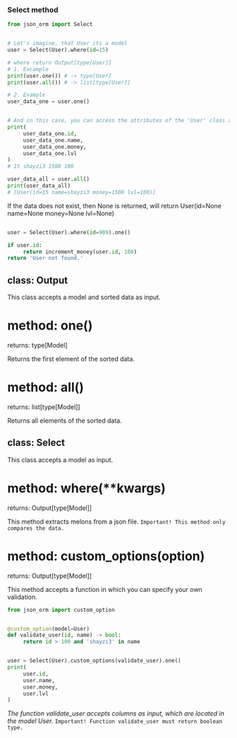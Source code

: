 
### Select method


```python
from json_orm import Select


# Let's imagine, that User its a model
user = Select(User).where(id=15)

# where return Output[type[User]]
# 1. Excample
print(user.one()) # -> type[User]
print(user.all()) # -> list[type[User]]

# 2. Example
user_data_one = user.one()


# And in this case, you can access the attributes of the 'User' class and get the data that is returned.
print(
     user_data_one.id,
     user_data_one.name,
     user_data_one.money,
     user_data_one.lvl
)
# 15 shayzi3 1500 100

user_data_all = user.all()
print(user_data_all)
# [User(id=15 name=shayzi3 money=1500 lvl=100)]
```
If the data does not exist, then None is returned, will return User(id=None name=None money=None lvl=None)


```python

user = Select(User).where(id=909).one()

if user.id:
     return increment_money(user.id, 100)
return 'User not found.'
```


## class: Output
This class accepts a model and sorted data as input.

# method: one()
returns: type[Model]

Returns the first element of the sorted data.

# method: all()
returns: list[type[Model]]

Returns all elements of the sorted data.



## class: Select
This class accepts a model as input.

# method: where(**kwargs)
returns: Output[type[Model]]

This method extracts melons from a json file.
`Important! This method only compares the data.`


# method: custom_options(option)
returns: Output[type[Model]]

This method accepts a function in which you can specify your own validation.

```python
from json_orm import custom_option


@custom_option(model=User)
def validate_user(id, name) -> bool:
     return id > 100 and 'shayzi3' in name


user = Select(User).custom_options(validate_user).one()
print(
     user.id,
     user.name,
     user.money,
     user.lvl
)
```
*The function validate_user accepts columns as input, which are located in the model User.*
`Important! Function validate_user must return boolean type.`






